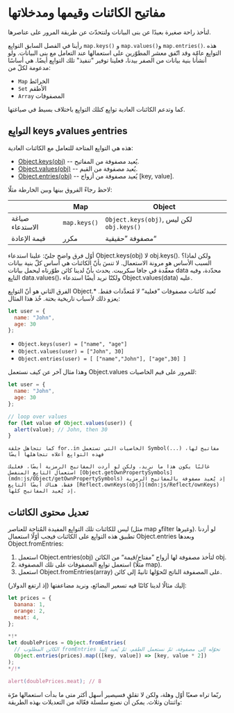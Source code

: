 # مفاتيح الكائنات وقيمها ومدخلاتها

لنأخذ راحة صغيرة بعيدًا عن بنى البيانات ولنتحدّث عن طريقة المرور على عناصرها.

رأينا في الفصل السابق التوابِع `map.keys()`‎ و `map.values()`و `map.entries()`. هذه التوابِع عامّة وقد اتّفق معشر المطوّرين على استعمالها عند التعامل مع بنى البيانات. ولو أنشأنا بنية بيانات من الصفر بيدنا، فعلينا توفير "تنفيذ" تلك التوابِع أيضًا. هي أساسًا مدعومة لكلّ من:

- `Map` الخرائط
- `Set` الأطقم
- `Array` المصفوفات

كما وتدعم الكائنات العادية توابِع كتلك التوابِع باختلاف بسيط في صياغتها.

## التوابِع keys وvalues وentries

هذه هي التوابِع المتاحة للتعامل مع الكائنات العادية:

- [Object.keys(obj)](mdn:js/Object/keys) -- يُعيد مصفوفة من المفاتيح.
- [Object.values(obj)](mdn:js/Object/values) -- يُعيد مصفوفة من القيم.
- [Object.entries(obj)](mdn:js/Object/entries) -- يُعيد مصفوفة من أزواج [key, value].

لاحظ رجاءً الفروق بينها وبين الخارطة مثلًا:

|                 | Map          | Object                                   |
| --------------- | ------------ | ---------------------------------------- |
| صياغة الاستدعاء | `map.keys()` | `Object.keys(obj)`, لكن ليس `obj.keys()` |
| قيمة الإعادة    | مكرر         | مصفوفة ”حقيقية“                          |

أوّل فرق واضح جليّ: علينا استدعاء Object.keys(obj)‎ لا obj.keys()‎. ولكن لماذا؟ السبب الأساس هو مرونة الاستعمال. لا تنسَ بأنّ الكائنات هي أساس كلّ بنية بيانات معقّدة في جافا سكريبت. يحدث بأنّ لدينا كائن طوّرناه ليحمل بيانات data محدّدة، وفيه التابِع data.values()‎، ولكنّا نريد أيضًا استدعاء Object.values(data)‎ عليه.

الفرق الثاني هو أنّ التوابِع Object.\* تُعيد كائنات مصفوفات ”فعلية“ لا مُتعدَّدات فقط. يعزو ذلك لأسباب تاريخية بحتة. خُذ هذا المثال:

```js
let user = {
  name: "John",
  age: 30
};
```

- `Object.keys(user) = ["name", "age"]`
- `Object.values(user) = ["John", 30]`
- `Object.entries(user) = [ ["name","John"], ["age",30] ]`

وهذا مثال آخر عن كيف نستعمل Object.values للمرور على قيم الخاصيات:

```js run
let user = {
  name: "John",
  age: 30
};

// loop over values
for (let value of Object.values(user)) {
  alert(value); // John, then 30
}
```

```warn header="Object.keys/values/entries تتجاهل هذه التوابِع الخاصيات الرمزية"
كما تتجاهل حلقة for..in الخاصيات التي تستعمل Symbol(...)‎ مفاتيح لها، فهذه التوابِع أعلاه تتجاهلها أيضًا

غالبًا يكون هذا ما نريد، ولكن لو أردت المفاتيح الرمزية أيضًا، فعليك استعمال التابِع المنفصل [Object.getOwnPropertySymbols](mdn:js/Object/getOwnPropertySymbols) إذ يُعيد مصفوفة بالمفاتيح الرمزية فقط. هناك أيضًا التابِع [Reflect.ownKeys(obj)](mdn:js/Reflect/ownKeys) إذ يُعيد المفاتيح كلها.
```

## تعديل محتوى الكائنات

ليس للكائنات تلك التوابِع المفيدة المُتاحة للعناصر (مثل map وfilter وغيرها). لو أردنا تطبيق هذه التوابِع على الكائنات فيجب أوّلًا استعمال Object.entries وبعدها Object.fromEntries:

1. استعمل Object.entries(obj)‎ لتأخذ مصفوفة لها أزواج ”مفتاح/قيمة“ من الكائن obj.
2. استعمل توابِع المصفوفات على تلك المصفوفة (مثلًا map).
3. استعمل Object.fromEntries(array)‎ على المصفوفة الناتج لتُحوّلها ثانيةً إلى كائن.

إليك مثالًا لدينا كائنًا فيه تسعير البضائع، ونريد مضاعفتها (إذ ارتفع الدولار):

```js run
let prices = {
  banana: 1,
  orange: 2,
  meat: 4,
};

*!*
let doublePrices = Object.fromEntries(
  // ‫نحوّله إلى مصفوفة، ثمّ نستعمل الطقم، ثمّ يُعيد إلينا fromEntries الكائن المطلوب
  Object.entries(prices).map(([key, value]) => [key, value * 2])
);
*/!*

alert(doublePrices.meat); // 8
```

ربّما تراه صعبًا أوّل وهلة، ولكن لا تقلق فسيصير أسهل أكثر متى ما بدأت استعمالها مرّة واثنتان وثلاث. يمكن أن نصنع سلسلة فعّالة من التعديلات بهذه الطريقة:
